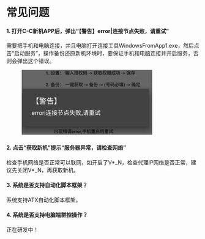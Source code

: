 # 常见问题

#### 1. 打开C-C新机APP后，弹出“【警告】error|连接节点失败，请重试”

需要把手机和电脑连接，并且电脑打开连接工具WindowsFromApp1.exe，然后点击“启动服务”，操作备份还原新机环境时，要保证手机和电脑连接并开启服务，否则会弹出这个错误。

<figure><img src="../.gitbook/assets/image (1).png" alt=""><figcaption></figcaption></figure>

#### 2. 点击“获取新机”提示“服务器异常，请检查网络”

检查手机网络是否正常可以联网，如开启了V\*_N，检查代理IP网络是否正常，建议先关闭V\*_N，再获取新机。

#### 3. 系统是否支持自动化脚本框架？

系统支持ATX自动化脚本框架。

#### 4. 系统是否支持电脑端群控操作？

正在研发中！

